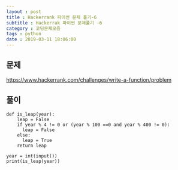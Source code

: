 ```yaml
---
layout : post
title : Hackerrank 파이썬 문제 풀기-6
subtitle : Hackerrak 파이썬 문제풀기 -6
category : 코딩문제모음
tags : python
date : 2019-03-11 18:06:00
---
```


## 문제 
https://www.hackerrank.com/challenges/write-a-function/problem


## 풀이
~~~
def is_leap(year):
    leap = False
    if year % 4 != 0 or (year % 100 ==0 and year % 400 != 0):
      leap = False
    else:
      leap = True
    return leap

year = int(input())
print(is_leap(year))

~~~

